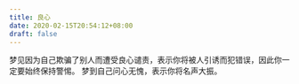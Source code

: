 ```yaml
---
title: 良心
date: 2020-02-15T20:54:12+08:00
draft: false
---
```


梦见因为自己欺骗了别人而遭受良心谴责，表示你将被人引诱而犯错误，因此你一定要始终保持警惕。
梦到自己问心无愧，表示你将名声大振。
